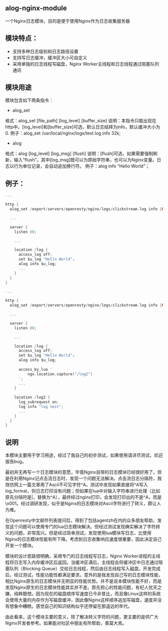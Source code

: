 ## alog-nginx-module

一个Nginx日志模块，目的是便于使用Nginx作为日志收集服务器

## 模块特点：

* 支持多种日志级别和日志路径设置
* 支持写日志缓冲，缓冲区大小可自定义
* 采用单独的日志线程写磁盘，Nginx Worker主线程和日志线程通过阻塞队列通讯

## 模块用途

模块包含如下两条指令：

* alog_set

格式：alog_set [file_path] [log_level] [buffer_size]
说明：本指令只能出现在http中。[log_level]和[buffer_size]可选，默认日志结拜为info，默认缓冲大小为0.
例子：alog_set /usr/local/nginx/logs/test.log info 32k;

* alog

格式：alog [log_level] [log_msg] [flush]
说明：[flush]可选，如果需要强制刷新，输入“flush”。其中[log_msg]既可以为原始字符串，也可以为Nginx变量。日志以行为单位记录，会自动追加换行符。
例子：alog info “Hello World”；

## 例子：

```C
...

http {
  alog_set /export/servers/openresty/nginx/logs/clickstream.log info 1M;

  ...

  server {
    listen 80;

    ...

    location /log {
      access_log off;
      set $u_log "Hello World";
      alog info $u_log;
      ...
    }
  }
}
```

```C
...

http {
  alog_set /export/servers/openresty/nginx/logs/clickstream.log info 1M;

  ...

  server {
    listen 80;

    ...

    location /log {
      access_log off;
      set $u_log "Hello World";
      alog info $u_log;
      
      access_by_lua '
          ngx.location.capture("/log2") 
      ';
      ...
    }
    
    location /log2 {
      log_subrequest on;
      log info "log test";
      ...
    }
  }
}
```

## 说明

本模块主要用于学习用途，经过了我自己的初步测试，如果使用请详尽测试，欢迎报告bug。

最初并无再写一个日志模块的意愿，毕竟Nginx自带的日志模块已经很好用了。但是在利用Nginx记点击流日志时，发现一个问题无法解决。点击流日志分隔符，我效仿网上一篇文章用了Ascii不可见字符^A。测试中发现如果直接将^A写入log_format，则日志打印没有问题；但如果在lua中对输入字符串进行处理（比如原先分隔符是|，替换为^A），最终经过nginx打印，会发现打印出的不是^A，而是\x001。经过调研发现，似乎是Nginx的日志模块对Ascii字符进行了转义，颇让人为难。

在Openresty中文邮件列表提问后，得到了包括agentzh在内的众多朋友帮助，发现这个问题可以使用专门的lua日志模块解决。但经过测试发现确实解决了字符转义的问题，非常高兴。但是经过简单测试，发现使用lua模块写日志，比使用Nginx的日志模块性能有所下降。考虑到日志收集响应速度很重要，因此决定自己开发一个模块。

模块的设计思路很明确，采用专门的日志线程写日志，Nginx Worker进程的主线程将日志写入内存缓冲区后返回。当缓冲区满后，主线程会将缓冲区中日志通过阻塞队列（Blocking Queue）交给日志线程，然后由日志线程写入磁盘。开发完成后，经过测试，性能功能性都满足要求。意外的是我发现自己写的日志模块性能，相比Nginx原生的日志模块并无明显的性能优势。并不是说本模块性能不好，而是发现Nginx原生的日志模块性能其实并不差。原先担心的性能问题，有杞人忧天之嫌，纯粹臆想。因为现在的磁盘顺序写速度已今非昔比，而且像Linux这样的系统会使用大量的内存作为写磁盘缓冲，因此像Nginx这样顺序追加写磁盘，速度并没有想象中糟糕。感觉自己的知识结构似乎还停留在那遥远的年代。

由此看来，这个模块主要的意义，除了解决转义字符的问题，更主要的是供广大Nginx开发者参考。如果能对社区中朋友有所帮助，善莫大焉。
